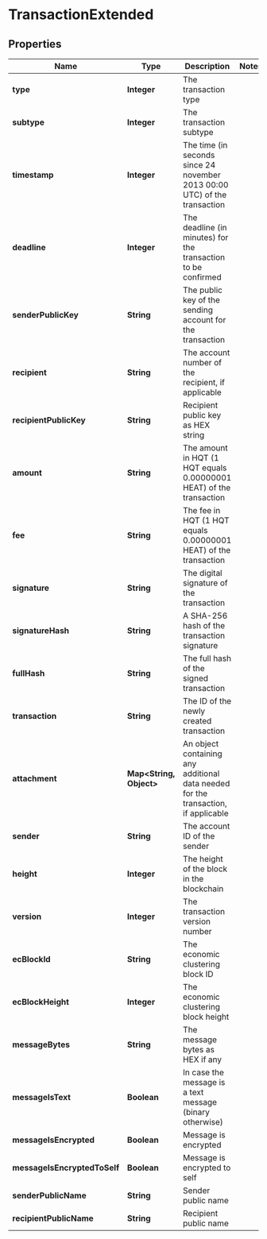 # TransactionExtended

## Properties
Name | Type | Description | Notes
------------ | ------------- | ------------- | -------------
**type** | **Integer** | The transaction type | 
**subtype** | **Integer** | The transaction subtype | 
**timestamp** | **Integer** | The time (in seconds since 24 november 2013 00:00 UTC) of the transaction | 
**deadline** | **Integer** | The deadline (in minutes) for the transaction to be confirmed | 
**senderPublicKey** | **String** | The public key of the sending account for the transaction | 
**recipient** | **String** | The account number of the recipient, if applicable | 
**recipientPublicKey** | **String** | Recipient public key as HEX string | 
**amount** | **String** | The amount in HQT (1 HQT equals 0.00000001 HEAT) of the transaction | 
**fee** | **String** | The fee in HQT (1 HQT equals 0.00000001 HEAT) of the transaction | 
**signature** | **String** | The digital signature of the transaction | 
**signatureHash** | **String** | A SHA-256 hash of the transaction signature | 
**fullHash** | **String** | The full hash of the signed transaction | 
**transaction** | **String** | The ID of the newly created transaction | 
**attachment** | **Map&lt;String, Object&gt;** | An object containing any additional data needed for the transaction, if applicable | 
**sender** | **String** | The account ID of the sender | 
**height** | **Integer** | The height of the block in the blockchain | 
**version** | **Integer** | The transaction version number | 
**ecBlockId** | **String** | The economic clustering block ID | 
**ecBlockHeight** | **Integer** | The economic clustering block height | 
**messageBytes** | **String** | The message bytes as HEX if any | 
**messageIsText** | **Boolean** | In case the message is a text message (binary otherwise) | 
**messageIsEncrypted** | **Boolean** | Message is encrypted | 
**messageIsEncryptedToSelf** | **Boolean** | Message is encrypted to self | 
**senderPublicName** | **String** | Sender public name | 
**recipientPublicName** | **String** | Recipient public name | 
